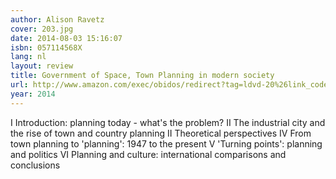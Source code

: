 ```yaml
---
author: Alison Ravetz
cover: 203.jpg
date: 2014-08-03 15:16:07
isbn: 057114568X
lang: nl
layout: review
title: Government of Space, Town Planning in modern society
url: http://www.amazon.com/exec/obidos/redirect?tag=ldvd-20%26link_code=xm2%26camp=2025%26creative=165953%26path=http://www.amazon.com/gp/redirect.html%253fASIN=057114568X%2526tag=ldvd-20%2526lcode=xm2%2526cID=2025%2526ccmID=165953%2526location=/o/ASIN/057114568X%25253FSubscriptionId=0VJDVJ14KM0P0VXDCQ82
year: 2014
---
```

I   Introduction: planning today - what's the problem?
II  The industrial city and the rise of town and country planning
II  Theoretical perspectives
IV From town planning to 'planning': 1947 to the present
V  'Turning points': planning and politics
VI Planning and culture: international comparisons and conclusions
